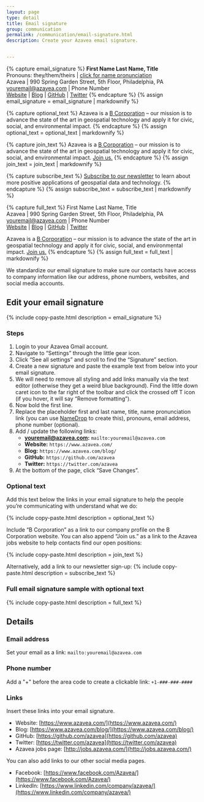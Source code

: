 ```yaml
---
layout: page
type: detail
title: Email signature
group: communication
permalink: /communication/email-signature.html
description: Create your Azavea email signature.


---
```


<!-- Copy/Paste Variables -->

<!-- Email Signature alone -->
{% capture email_signature %}
  **First Name Last Name, Title** <br />
  Pronouns: they/them/theirs | [click for name pronunciation](https://namedrop.io/)  <br />
  Azavea | 990 Spring Garden Street, 5th Floor, Philadelphia, PA  <br />
  [youremail@azavea.com](mailto:youremail@azavea.com) | Phone Number  <br /> 
  [Website](https://www.azavea.com/) | [Blog](https://www.azavea.com/blog/) | [GitHub](https://github.com/azavea) | [Twitter](https://twitter.com/azavea)
{% endcapture %}
{% assign email_signature = email_signature | markdownify %}

<!-- Optional mission statement text -->
{% capture optional_text %}
  Azavea is a [B Corporation](http://www.bcorporation.net/community/azavea) – our mission is to advance the state of the art in geospatial technology and apply it for civic, social, and environmental impact.
{% endcapture %}
{% assign optional_text = optional_text | markdownify %}

<!-- Join us text -->
{% capture join_text %}
  Azavea is a [B Corporation](http://www.bcorporation.net/community/azavea) – our mission is to advance the state of the art in geospatial technology and apply it for civic, social, and environmental impact. [Join us.](http://jobs.azavea.com/)
{% endcapture %}
{% assign join_text = join_text | markdownify %}

<!-- Subscribe to newsletter text -->
{% capture subscribe_text %}
  [Subscribe to our newsletter](https://www.azavea.com/newsletter) to learn about more positive applications of geospatial data and technology.
{% endcapture %}
{% assign subscribe_text = subscribe_text | markdownify %}

<!-- Full email signature text -->
{% capture full_text %}
  First Name Last Name, Title  
  Azavea &#124; 990 Spring Garden Street, 5th Floor, Philadelphia, PA  
  [youremail@azavea.com](mailto:youremail@azavea.com) &#124; Phone Number  
  [Website](https://www.azavea.com/) &#124; [Blog](https://www.azavea.com/blog/) &#124; [GitHub](https://github.com/azavea) &#124; [Twitter](https://twitter.com/azavea)

  Azavea is a [B Corporation](http://www.bcorporation.net/community/azavea) – our mission is to advance the state of the art in geospatial technology and apply it for civic, social, and environmental impact. [Join us.](http://jobs.azavea.com/)
{% endcapture %}
{% assign full_text = full_text | markdownify %}

<!-- End Copy/Paste Variables -->



We standardize our email signature to make sure our contacts have access to company information like our address, phone numbers, websites, and social media accounts. 

## Edit your email signature

{% include copy-paste.html
  description = email_signature
%}

### Steps
1. Login to your Azavea Gmail account.
2. Navigate to “Settings” through the little gear icon.
3. Click “See all settings” and scroll to find the “Signature” section.
4. Create a new signature and paste the example text from below into your email signature. 
5. We will need to remove all styling and add links manually via the text editor (otherwise they get a weird blue background). Find the little down caret icon to the far right of the toolbar and click the crossed off T icon (if you hover, it will say “Remove formatting”).
5. Now bold the first line. 
6. Replace the placeholder first and last name, title, name pronunciation link (you can use [NameDrop](https://namedrop.io/) to create this), pronouns, email address, phone number (optional).
7. Add / update the following links:
    - **youremail@azavea.com:** `mailto:youremail@azavea.com`
    - **Website:** `https://www.azavea.com/`
    - **Blog:** `https://www.azavea.com/blog/`
    - **GitHub:** `https://github.com/azavea`
    - **Twitter:** `https://twitter.com/azavea`
7. At the bottom of the page, click “Save Changes”.

### Optional text
Add this text below the links in your email signature to help the people you’re communicating with understand what we do:

{% include copy-paste.html
  description = optional_text
%}

Include “B Corporation” as a link to our company profile on the B Corporation website. You can also append “Join us.” as a link to the Azavea jobs website to help contacts find our open positions:

{% include copy-paste.html
  description = join_text
%}

Alternatively, add a link to our newsletter sign-up:
{% include copy-paste.html
  description = subscribe_text
%}

### Full email signature sample with optional text
{% include copy-paste.html
  description = full_text
%}

## Details
### Email address
Set your email as a link: `mailto:youremail@azavea.com`

### Phone number
Add a "+" before the area code to create a clickable link: `+1-###-###-####`

### Links
Insert these links into your email signature.

- Website: [https://www.azavea.com/](https://www.azavea.com/)
- Blog: [https://www.azavea.com/blog/](https://www.azavea.com/blog/)
- GitHub: [https://github.com/azavea](https://github.com/azavea)
- Twitter: [https://twitter.com/azavea](https://twitter.com/azavea)
- Azavea jobs page: [http://jobs.azavea.com/](http://jobs.azavea.com/)

You can also add links to our other social media pages.

- Facebook: [https://www.facebook.com/Azavea/](https://www.facebook.com/Azavea/)
- LinkedIn: [https://www.linkedin.com/company/azavea/](https://www.linkedin.com/company/azavea/)
